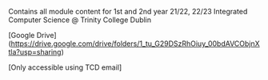 Contains all module content for 1st and 2nd year 21/22, 22/23 Integrated Computer Science @ Trinity College Dublin

[Google Drive] (https://drive.google.com/drive/folders/1_tu_G29DSzRhOiuy_00bdAVCObjnXtla?usp=sharing)

[Only accessible using TCD email]
